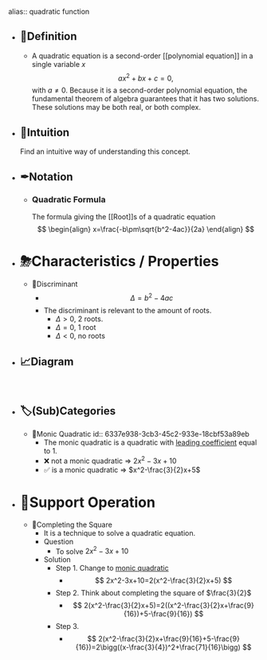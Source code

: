 alias:: quadratic function

- ## 📝Definition
	- A quadratic equation is a second-order [[polynomial equation]] in a single variable $x$
	  $$
	  ax^2+bx+c=0, 	
	  $$
	  with $a\neq0$. Because it is a second-order polynomial equation, the fundamental theorem of algebra guarantees that it has two solutions. These solutions may be both real, or both complex.
- ## 🧠Intuition
  Find an intuitive way of understanding this concept.
- ## ✒Notation
	- ### Quadratic Formula
	  The formula giving the [[Root]]s of a quadratic equation
	  $$
	  \begin{align}
	  x=\frac{-b\pm\sqrt{b^2-4ac}}{2a}
	  \end{align}
	  $$
- # ⛈Characteristics / Properties
	- 📌Discriminant
		- $$
		  \Delta = b^2-4ac
		  $$
		- The discriminant is relevant to the amount of roots.
			- $\Delta>0$, 2 roots.
			- $\Delta=0$, 1 root
			- $\Delta<0$, no roots
- ## 📈Diagram
  ![name](../assets/name.png)
- ## 🏷(Sub)Categories
	- 📌Monic Quadratic
	  id:: 6337e938-3cb3-45c2-933e-18cbf53a89eb
		- The monic quadratic is a quadratic with [leading coefficient](((6337e478-0ae9-4e45-8483-d96d719d49ba))) equal to 1.
		- ❌ not a monic quadratic => $2x^2-3x+10$
		- ✅ is a monic quadratic => $x^2-\frac{3}{2}x+5$
- # 💫Support Operation
	- 📌Completing the Square
		- It is a technique to solve a quadratic equation.
		- Question
			- To solve $2x^2-3x+10$
		- Solution
			- Step 1. Change to [monic quadratic](((6337e938-3cb3-45c2-933e-18cbf53a89eb)))
				- $$
				  2x^2-3x+10=2(x^2-\frac{3}{2}x+5)
				  $$
			- Step 2. Think about completing the square of $\frac{3}{2}$
				- $$
				  2(x^2-\frac{3}{2}x+5)=2((x^2-\frac{3}{2}x+\frac{9}{16})+5-\frac{9}{16})
				  $$
			- Step 3.
				- $$
				  2(x^2-\frac{3}{2}x+\frac{9}{16}+5-\frac{9}{16})=2\bigg((x-\frac{3}{4})^2+\frac{71}{16}\bigg)
				  $$